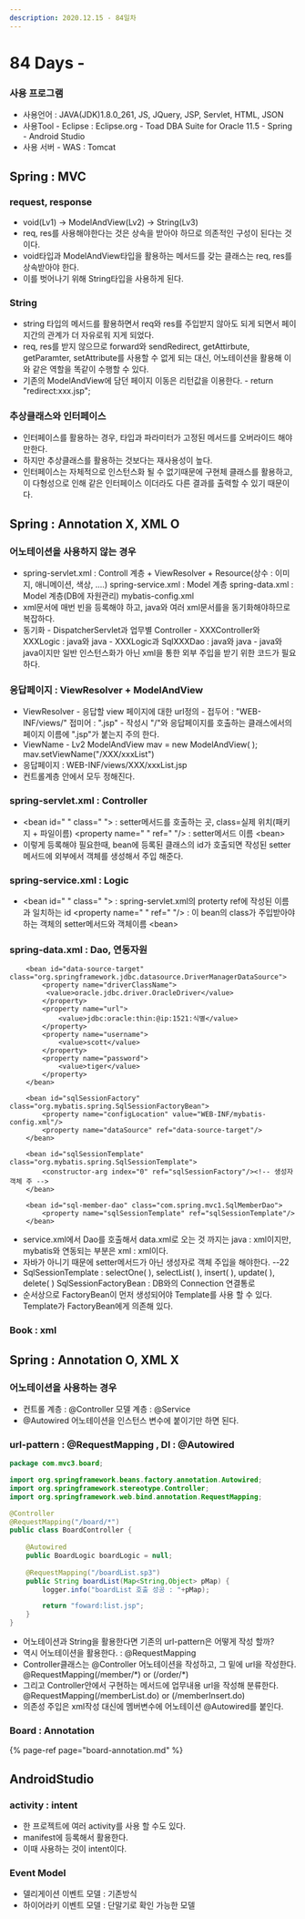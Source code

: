 ```yaml
---
description: 2020.12.15 - 84일차
---
```


# 84 Days -

### 사용 프로그램

* 사용언어 : JAVA\(JDK\)1.8.0\_261, JS, JQuery, JSP, Servlet, HTML, JSON
* 사용Tool  - Eclipse : Eclipse.org - Toad DBA Suite for Oracle 11.5 - Spring - Android Studio
* 사용 서버 - WAS : Tomcat

## Spring : MVC 

### request, response

* void\(Lv1\) -&gt; ModelAndView\(Lv2\) -&gt; String\(Lv3\)
* req, res를 사용해야한다는 것은 상속을 받아야 하므로 의존적인 구성이 된다는 것이다.
* void타입과 ModelAndView타입을 활용하는 메서드를 갖는 클래스는 req, res를 상속받아야 한다.
* 이를 벗어나기 위해 String타입을 사용하게 된다.

### String

* string 타입의 메서드를 활용하면서 req와 res를 주입받지 않아도 되게 되면서 페이지간의 관계가 더 자유로워 지게 되었다.
* req, res를 받지 않으므로 forward와 sendRedirect, getAttirbute, getParamter, setAttribute를 사용할 수 없게 되는 대신, 어노테이션을 활용해 이와 같은 역할을 똑같이 수행할 수 있다.
* 기존의 ModelAndView에 담던 페이지 이동은 리턴값을 이용한다. - return "redirect:xxx.jsp";

### 추상클래스와 인터페이스

* 인터페이스를 활용하는 경우, 타입과 파라미터가 고정된 메서드를 오버라이드 해야만한다.
* 하지만 추상클래스를 활용하는 것보다는 재사용성이 높다.
* 인터페이스는 자체적으로 인스턴스화 될 수 없기때문에 구현체 클래스를 활용하고, 이 다형성으로 인해 같은 인터페이스 이더라도 다른 결과를 출력할 수 있기 때문이다.

## Spring : Annotation X, XML O

### 어노테이션을 사용하지 않는 경우

* spring-servlet.xml : Controll 계층 + ViewResolver + Resource\(상수 : 이미지, 애니메이션, 색상, ....\) spring-service.xml : Model 계층 spring-data.xml : Model 계층\(DB에 자원관리\) mybatis-config.xml
* xml문서에 매번 빈을 등록해야 하고, java와 여러 xml문서를을 동기화해야하므로 복잡하다.
* 동기화 - DispatcherServlet과 업무별 Controller - XXXController와 XXXLogic : java와 java - XXXLogic과 SqlXXXDao : java와 java - java와 java이지만 일반 인스턴스화가 아닌 xml을 통한 외부 주입을 받기 위한 코드가 필요하다.

### 응답페이지 : ViewResolver + ModelAndView

* ViewResolver - 응답할 view 페이지에 대한 url정의 - 접두어 : "WEB-INF/views/"   접미어 : ".jsp" - 작성시 "/"와 응답페이지를 호출하는 클래스에서의 페이지 이름에 ".jsp"가 붙는지 주의 한다.
* ViewName - Lv2   ModelAndView mav = new ModelAndView\( \);    mav.setViewName\("/XXX/xxxList"\)
* 응답페이지 : WEB-INF/views/XXX/xxxList.jsp
* 컨트롤계층 안에서 모두 정해진다.

### spring-servlet.xml : Controller

* &lt;bean id=" " class=" "&gt; : setter메서드를 호출하는 곳, class=실제 위치\(패키지 + 파일이름\)      &lt;property name=" " ref=" "/&gt; : setter메서드 이름 &lt;bean&gt;
* 이렇게 등록해야 필요한때, bean에 등록된 클래스의 id가 호출되면 작성된 setter메서드에 외부에서 객체를 생성해서 주입 해준다.

### spring-service.xml : Logic

* &lt;bean id=" " class=" "&gt; : spring-servlet.xml의 proterty ref에 작성된 이름과 일치하는 id      &lt;property name=" " ref=" "/&gt; : 이 bean의 class가 주입받아야하는 객체의 setter메서드와 객체이름 &lt;bean&gt;

### spring-data.xml : Dao, 연동자원

```markup
	<bean id="data-source-target" class="org.springframework.jdbc.datasource.DriverManagerDataSource">
		<property name="driverClassName">
         <value>oracle.jdbc.driver.OracleDriver</value>
        </property>
		<property name="url">
			<value>jdbc:oracle:thin:@ip:1521:식별</value>
		</property>
		<property name="username">
			<value>scott</value>
		</property>
		<property name="password">
			<value>tiger</value>
		</property>
	</bean>

	<bean id="sqlSessionFactory" class="org.mybatis.spring.SqlSessionFactoryBean">
		<property name="configLocation" value="WEB-INF/mybatis-config.xml"/>
		<property name="dataSource" ref="data-source-target"/>
	</bean>
	
	<bean id="sqlSessionTemplate" class="org.mybatis.spring.SqlSessionTemplate">
		<constructor-arg index="0" ref="sqlSessionFactory"/><!-- 생성자 객체 주 -->
	</bean>
	
	<bean id="sql-member-dao" class="com.spring.mvc1.SqlMemberDao">
		<property name="sqlSessionTemplate" ref="sqlSessionTemplate"/>
	</bean>	
```

* service.xml에서 Dao를 호출해서 data.xml로 오는 것 까지는 java : xml이지만, mybatis와 연동되는 부분은 xml : xml이다.
* 자바가 아니기 때문에 setter메서드가 아닌 생성자로 객체 주입을 해야한다. --22
* SqlSessionTemplate : selectOne\( \), selectList\( \), insert\( \), update\( \), delete\( \) SqlSessionFactoryBean : DB와의 Connection 연결통로
* 순서상으로 FactoryBean이 먼저 생성되어야 Template를 사용 할 수 있다. Template가 FactoryBean에게 의존해 있다.

### Book : xml

## Spring : Annotation O, XML X

### 어노테이션을 사용하는 경우

* 컨트롤 계층 : @Controller 모델     계층 : @Service
* @Autowired 어노테이션을 인스턴스 변수에 붙이기만 하면 된다.

### url-pattern : @RequestMapping , DI : @Autowired

```java
package com.mvc3.board;

import org.springframework.beans.factory.annotation.Autowired;
import org.springframework.stereotype.Controller;
import org.springframework.web.bind.annotation.RequestMapping;

@Controller
@RequestMapping("/board/*")
public class BoardController {	
	
	@Autowired
	public BoardLogic boardLogic = null;
	
	@RequestMapping("/boardList.sp3")
	public String boardList(Map<String,Object> pMap) {
		logger.info("boardList 호출 성공 : "+pMap);

		return "foward:list.jsp";
	}
}
```

* 어노테이션과 String을 활용한다면 기존의 url-pattern은 어떻게 작성 할까?
* 역시 어노테이션을 활용한다. : @RequestMapping
* Controller클래스는 @Controller 어노테이션을 작성하고, 그 밑에 url을 작성한다. @RequestMapping\(/member/\*\) or \(/order/\*\)
* 그리고 Controller안에서 구현하는 메서드에 업무내용 url을 작성해 분류한다. @RequestMapping\(/memberList.do\) or \(/memberInsert.do\)
* 의존성 주입은 xml작성 대신에 멤버변수에 어노테이션 @Autowired를 붙인다.

### Board : Annotation

{% page-ref page="board-annotation.md" %}

## AndroidStudio

### activity : intent

* 한 프로젝트에 여러 activity를 사용 할 수도 있다.
* manifest에 등록해서 활용한다.
* 이때 사용하는 것이 intent이다.

### Event Model

* 델리게이션 이벤트 모델 : 기존방식
* 하이어라키 이벤트 모델 : 단말기로 확인 가능한 모델

